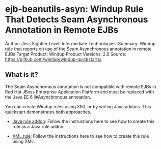 ejb-beanutils-asyn: Windup Rule That Detects Seam Asynchronous Annotation in Remote EJBs
=============================================================================================

Author: Jess Sightler
Level: Intermediate
Technologies: 
Summary: Windup rule that reports on use of the Seam Asynchronous annotation in remote EJBs
Target Product: Windup
Product Versions: 2.0
Source: <https://github.com/windup/windup-quickstarts/>

What is it?
-----------

The Seam Asynchronous annotation is not compatible with remote EJBs in Red Hat JBoss Enterprise Application Platform and must be replaced with the Java EE 6 @Asynchronous annotation.

You can create Windup rules using XML or by writing Java addons. This quickstart demonstrates both approaches.

* [Java rule addon](rules-java/README.md): Follow the instructions here to see how to create this rule as a Java rule addon.

* [XML rule](rules-xml/README.md): Follow the instructions here to see how to create this rule using XML.


